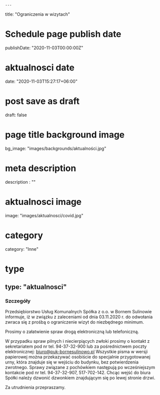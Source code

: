     ---
title: "Ograniczenia w wizytach"
# Schedule page publish date
publishDate: "2020-11-03T00:00:00Z"
# aktualnosci date
date: "2020-11-03T15:27:17+06:00"
# post save as draft
draft: false
# page title background image
bg_image: "images/backgrounds/aktualności.jpg"
# meta description
description : ""
# aktualnosci image
image: "images/aktualnosci/covid.jpg"
# category
category: "Inne"


# type
type: "aktualnosci"
---

### Szczegóły

Przedsiębiorstwo Usług Komunalnych Spółka z o.o. w Bornem Sulinowie informuje, iż w związku z zaleceniami od dnia 03.11.2020 r. do odwołania zwraca się z prośbą o ograniczenie wizyt do niezbędnego minimum.

Prosimy o załatwienie spraw drogą elektroniczną lub telefoniczną.

W przypadku spraw pilnych i niecierpiących zwłoki prosimy o kontakt z sekretariatem pod nr tel. 94-37-32-900 lub za pośrednictwem poczty elektronicznej: biuro@puk-bornesulinowo.pl
Wszystkie pisma w wersji papierowej można przekazywać osobiście do specjalnie przygotowanej urny, która znajduje się w wejściu do budynku, bez potwierdzenia zwrotnego.
Sprawy związane z pochówkiem następują po wcześniejszym kontakcie pod nr tel. 94-37-32-907, 517-702-142.
Chcąc wejść do biura Spółki należy dzwonić dzwonkiem znajdującym się po lewej stronie drzwi.

Za utrudnienia przepraszamy.